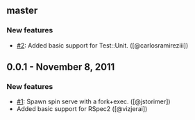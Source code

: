 ## master

### New features

- [#2](https://github.com/vizjerai/guard-spin/issues/2): Added basic support for Test::Unit. ([@carlosramireziii])

## 0.0.1 - November 8, 2011

### New features

- [#1](https://github.com/vizjerai/guard-spin/issue/1): Spawn spin serve with a fork+exec. ([@jstorimer])
- Added basic support for RSpec2 ([@vizjerai])

